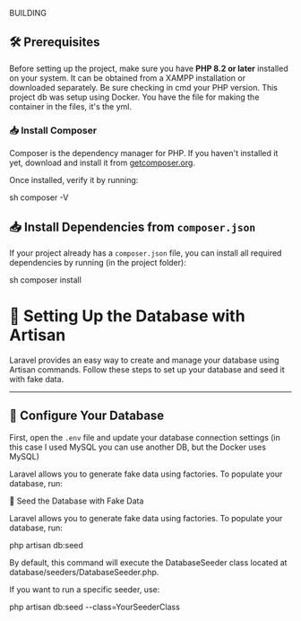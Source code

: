 BUILDING

## 🛠 Prerequisites

Before setting up the project, make sure you have **PHP 8.2 or later** installed on your system. It can be obtained from a XAMPP installation or downloaded
separately. Be sure checking in cmd your PHP version.
This project db was setup using Docker. You have the file for making the container in the files, it's the yml.

### 📥 Install Composer
Composer is the dependency manager for PHP. If you haven't installed it yet, download and install it from [getcomposer.org](https://getcomposer.org/).

Once installed, verify it by running:

sh
composer -V

## 📥 Install Dependencies from `composer.json`

If your project already has a `composer.json` file, you can install all required dependencies by running (in the project folder):

sh
composer install


# 📂 Setting Up the Database with Artisan

Laravel provides an easy way to create and manage your database using Artisan commands. Follow these steps to set up your database and seed it with fake data.

---

## 📌 Configure Your Database

First, open the `.env` file and update your database connection settings (in this case I used MySQL you can use another DB, but the Docker uses MySQL)

Laravel allows you to generate fake data using factories. To populate your database, run:

🔄 Seed the Database with Fake Data

Laravel allows you to generate fake data using factories. To populate your database, run:

php artisan db:seed

By default, this command will execute the DatabaseSeeder class located at database/seeders/DatabaseSeeder.php.

If you want to run a specific seeder, use:

php artisan db:seed --class=YourSeederClass




